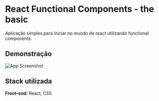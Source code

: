# React Functional Components - the basic

Aplicação simples para iniciar no mundo de react utilizando functional components.

## Demonstração

![App Screenshot](src/assets/demo.gif)

## Stack utilizada

**Front-end:** React, CSS
